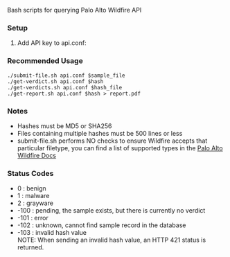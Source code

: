Bash scripts for querying Palo Alto Wildfire API

### Setup
1. Add API key to api.conf:

### Recommended Usage
```
./submit-file.sh api.conf $sample_file
./get-verdict.sh api.conf $hash
./get-verdicts.sh api.conf $hash_file
./get-report.sh api.conf $hash > report.pdf
```
### Notes
- Hashes must be MD5 or SHA256   
- Files containing multiple hashes must be 500 lines or less  
- submit-file.sh performs NO checks to ensure Wildfire accepts that particular filetype, you can find a list of supported types in the [Palo Alto Wildfire Docs](https://www.paloaltonetworks.com/documentation/80/wildfire/wf_admin/wildfire-overview/wildfire-concepts/file-analysis)

### Status Codes
- 0 : benign
- 1 : malware
- 2 : grayware
- -100 : pending, the sample exists, but there is currently no verdict
- -101 : error
- -102 : unknown, cannot find sample record in the database
- -103 : invalid hash value  
NOTE: When sending an invalid hash value, an HTTP 421 status is returned.

